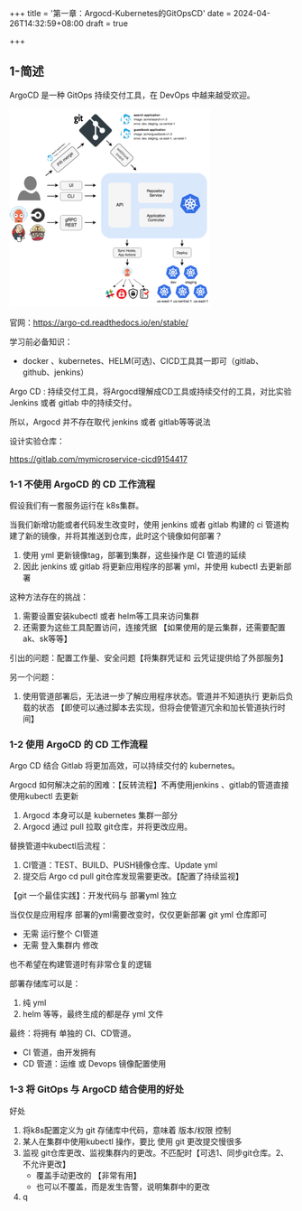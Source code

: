 +++
title = '第一章：Argocd-Kubernetes的GitOpsCD'
date = 2024-04-26T14:32:59+08:00
draft = true

+++

## 1-简述

ArgoCD 是一种 GitOps 持续交付工具，在 DevOps 中越来越受欢迎。

 <img src="../../static/images/image-20240510145239858.png" alt="image-20240510145239858" title="Title" style="zoom:50%;" />

官网：https://argo-cd.readthedocs.io/en/stable/

学习前必备知识：

+ docker 、kubernetes、HELM(可选)、CICD工具其一即可（gitlab、github、jenkins）

Argo CD : 持续交付工具，将Argocd理解成CD工具或持续交付的工具，对比实验 Jenkins 或者 gitlab 中的持续交付。

所以，Argocd 并不存在取代 jenkins 或者 gitlab等等说法

设计实验仓库：

https://gitlab.com/mymicroservice-cicd9154417



### 1-1 不使用 ArgoCD 的 CD 工作流程

假设我们有一套服务运行在 k8s集群。

当我们新增功能或者代码发生改变时，使用 jenkins 或者 gitlab 构建的 ci 管道构建了新的镜像，并将其推送到仓库，此时这个镜像如何部署？

1. 使用 yml 更新镜像tag，部署到集群，这些操作是 CI 管道的延续
2. 因此 jenkins 或 gitlab 将更新应用程序的部署 yml，并使用 kubectl 去更新部署

这种方法存在的挑战：

1. 需要设置安装kubectl 或者 helm等工具来访问集群
2. 还需要为这些工具配置访问，连接凭据 【如果使用的是云集群，还需要配置 ak、sk等等】

引出的问题：配置工作量、安全问题【将集群凭证和 云凭证提供给了外部服务】

另一个问题：

1. 使用管道部署后，无法进一步了解应用程序状态。管道并不知道执行 更新后负载的状态 【即使可以通过脚本去实现，但将会使管道冗余和加长管道执行时间】

### 1-2 使用 ArgoCD 的 CD 工作流程

Argo CD 结合 Gitlab 将更加高效，可以持续交付的 kubernetes。

Argocd 如何解决之前的困难：【反转流程】不再使用jenkins 、gitlab的管道直接使用kubectl 去更新

1. Argocd 本身可以是 kubernetes 集群一部分
2. Argocd 通过 pull 拉取 git仓库，并将更改应用。

替换管道中kubectl后流程：

1. CI管道：TEST、BUILD、PUSH镜像仓库、Update yml
2. 提交后 Argo cd pull git仓库发现需要更改。【配置了持续监视】

【git 一个最佳实践】：开发代码与 部署yml 独立

当仅仅是应用程序 部署的yml需要改变时，仅仅更新部署 git yml 仓库即可

+ 无需 运行整个 CI管道
+ 无需 登入集群内 修改

也不希望在构建管道时有非常仓复的逻辑

部署存储库可以是：

1. 纯 yml
2. helm 等等，最终生成的都是存 yml 文件



最终：将拥有 单独的 CI、CD管道。

+ CI 管道，由开发拥有
+ CD 管道：运维 或 Devops 镜像配置使用



### 1-3 将 GitOps 与 ArgoCD 结合使用的好处

好处

1. 将k8s配置定义为 git 存储库中代码，意味着 版本/权限 控制
2. 某人在集群中使用kubectl 操作，要比 使用 git 更改提交慢很多
3. 监视 git仓库更改、监视集群内的更改。不匹配时【可选1、同步git仓库。2、不允许更改】
   + 覆盖手动更改的 【非常有用】
   + 也可以不覆盖，而是发生告警，说明集群中的更改
4. q

